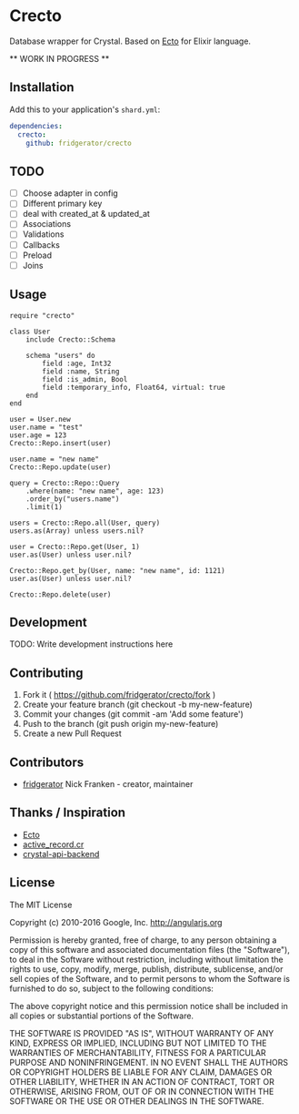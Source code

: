 # Crecto

Database wrapper for Crystal.  Based on [Ecto](https://github.com/elixir-ecto/ecto) for Elixir language.

** WORK IN PROGRESS **

## Installation

Add this to your application's `shard.yml`:

```yaml
dependencies:
  crecto:
    github: fridgerator/crecto
```

## TODO

- [ ] Choose adapter in config
- [ ] Different primary key
- [ ] deal with created_at & updated_at
- [ ] Associations
- [ ] Validations
- [ ] Callbacks
- [ ] Preload
- [ ] Joins

## Usage

```crystal
require "crecto"

class User
	include Crecto::Schema

	schema "users" do
		field :age, Int32
		field :name, String
		field :is_admin, Bool
		field :temporary_info, Float64, virtual: true
	end
end

user = User.new
user.name = "test"
user.age = 123
Crecto::Repo.insert(user)

user.name = "new name"
Crecto::Repo.update(user)

query = Crecto::Repo::Query
	.where(name: "new name", age: 123)
	.order_by("users.name")
	.limit(1)
	
users = Crecto::Repo.all(User, query)
users.as(Array) unless users.nil?

user = Crecto::Repo.get(User, 1)
user.as(User) unless user.nil?

Crecto::Repo.get_by(User, name: "new name", id: 1121)
user.as(User) unless user.nil?

Crecto::Repo.delete(user)
```

## Development

TODO: Write development instructions here

## Contributing

1. Fork it ( https://github.com/fridgerator/crecto/fork )
2. Create your feature branch (git checkout -b my-new-feature)
3. Commit your changes (git commit -am 'Add some feature')
4. Push to the branch (git push origin my-new-feature)
5. Create a new Pull Request

## Contributors

- [fridgerator](https://github.com/fridgerator) Nick Franken - creator, maintainer

## Thanks / Inspiration

* [Ecto](https://github.com/elixir-ecto/ecto)
* [active_record.cr](https://github.com/waterlink/active_record.cr)
* [crystal-api-backend](https://github.com/dantebronto/crystal-api-backend)

## License

The MIT License

Copyright (c) 2010-2016 Google, Inc. http://angularjs.org

Permission is hereby granted, free of charge, to any person obtaining a copy
of this software and associated documentation files (the "Software"), to deal
in the Software without restriction, including without limitation the rights
to use, copy, modify, merge, publish, distribute, sublicense, and/or sell
copies of the Software, and to permit persons to whom the Software is
furnished to do so, subject to the following conditions:

The above copyright notice and this permission notice shall be included in
all copies or substantial portions of the Software.

THE SOFTWARE IS PROVIDED "AS IS", WITHOUT WARRANTY OF ANY KIND, EXPRESS OR
IMPLIED, INCLUDING BUT NOT LIMITED TO THE WARRANTIES OF MERCHANTABILITY,
FITNESS FOR A PARTICULAR PURPOSE AND NONINFRINGEMENT. IN NO EVENT SHALL THE
AUTHORS OR COPYRIGHT HOLDERS BE LIABLE FOR ANY CLAIM, DAMAGES OR OTHER
LIABILITY, WHETHER IN AN ACTION OF CONTRACT, TORT OR OTHERWISE, ARISING FROM,
OUT OF OR IN CONNECTION WITH THE SOFTWARE OR THE USE OR OTHER DEALINGS IN
THE SOFTWARE.